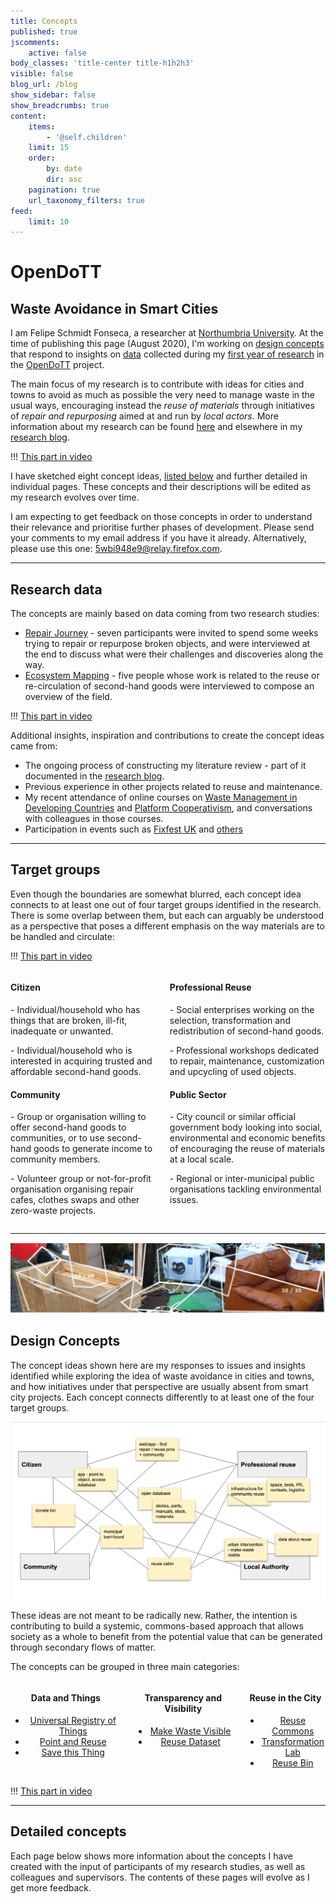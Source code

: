 ```yaml
---
title: Concepts
published: true
jscomments:
    active: false
body_classes: 'title-center title-h1h2h3'
visible: false
blog_url: /blog
show_sidebar: false
show_breadcrumbs: true
content:
    items:
        - '@self.children'
    limit: 15
    order:
        by: date
        dir: asc
    pagination: true
    url_taxonomy_filters: true
feed:
    limit: 10
---
```


# OpenDoTT
## Waste Avoidance in Smart Cities

I am Felipe Schmidt Fonseca, a researcher at [Northumbria University](https://www.northumbria.ac.uk/). At the time of publishing this page (August 2020), I'm working on [design concepts](#design-concepts) that respond to insights on [data](#research-data) collected during my [first year of research](../opendott/research-progress) in the [OpenDoTT](https://opendott.org) project.

The main focus of my research is to contribute with ideas for cities and towns to avoid as much as possible the very need to manage waste in the usual ways, encouraging instead the *reuse of materials* through initiatives of *repair and repurposing* aimed at and run by *local actors*. More information about my research can be found [here](../opendott/focus) and elsewhere in my [research blog](../opendott).

!!! [This part in video](https://archive.org/details/wasc-intro)

I have sketched eight concept ideas, <a href="#design-concepts">listed below</a> and further detailed in individual pages. These concepts and their descriptions will be edited as my research evolves over time.

I am expecting to get feedback on those concepts in order to understand their relevance and prioritise further phases of development. Please send your comments to my email address if you have it already. Alternatively, please use this one: [5wbi948e9@relay.firefox.com](mailto:5wbi948e9@relay.firefox.com).

---

<a id="research-data"></a>

## Research data

The concepts are mainly based on data coming from two research studies:

- [Repair Journey](../opendott/repair-journey) - seven participants were invited to spend some weeks trying to repair or repurpose broken objects, and were interviewed at the end to discuss what were their challenges and discoveries along the way.
- [Ecosystem Mapping](../opendott/ecosystem-mapping) - five people whose work is related to the reuse or re-circulation of second-hand goods were interviewed to compose an overview of the field.

!!! [This part in video](https://archive.org/details/wasc-design-research)

Additional insights, inspiration and contributions to create the concept ideas came from:

- The ongoing process of constructing my literature review - part of it documented in the [research blog](../opendott).
- Previous experience in other projects related to reuse and maintenance.
- My recent attendance of online courses on [Waste Management in Developing Countries](https://www.coursera.org/learn/solid-waste-management) and [Platform Cooperativism](https://platform.coop/blog/pcc-mondragon-university-offer-online-course-to-incubate-platform-co-ops/), and conversations with colleagues in those courses.
- Participation in events such as [Fixfest UK](../../opendott/fixfest-uk-2020) and [others](https://talk.restarters.net/t/fixfest-uk-2020-everything-you-need-to-know/2994/6)

---

## Target groups

Even though the boundaries are somewhat blurred, each concept idea connects to at least one out of four target groups identified in the research. There is some overlap between them, but each can arguably be understood as a perspective that poses a different emphasis on the way materials are to be handled and circulate:

!!! [This part in video](https://archive.org/details/wasc-targeting)

<div class="columns ">
  <div class="column col-6 col-sm-12">
  <div class="card">
    <h4 class="card-body">
      Citizen
    </h4>
    <p class="card-body">
     - Individual/household who has things that are broken, ill-fit, inadequate or unwanted.
    </p>
    <p class="card-body">
     - Individual/household who is interested in acquiring trusted and affordable second-hand goods.
    </p>
  </div>
  <div class="card">
    <h4 class="card-body">
      Community
    </h4>
    <p class="card-body">
     - Group or organisation willing to offer second-hand goods to communities, or to use second-hand goods to generate income to community members.
    </p>
    <p class="card-body">
     - Volunteer group or not-for-profit organisation organising repair cafes, clothes swaps and other zero-waste projects.
    </p>
    </div>
  </div>
  <div class="column col-6 col-sm-12">
  <div class="card">
    <h4 class="card-body">
      Professional Reuse
    </h4>
    <p class="card-body">
     - Social enterprises working on the selection, transformation and redistribution of second-hand goods.
    </p>
    <p class="card-body">
    - Professional workshops dedicated to repair, maintenance, customization and upcycling of used objects.
    </p>
  </div>
  <div class="card">
    <h4 class="card-body">
      Public Sector
    </h4>
    <p class="card-body">
     - City council or similar official government body looking into social, environmental and economic benefits of encouraging the reuse of materials at a local scale.
    </p>
    <p class="card-body">
    - Regional or inter-municipal public organisations tackling environmental issues.
    </p>
    </div>
  </div>
</div>

---

<a id="design-concepts">![](header-concepts.png)</a>

## Design Concepts

The concept ideas shown here are my responses to issues and insights identified while exploring the idea of waste avoidance in cities and towns, and how initiatives under that perspective are usually absent from smart city projects. Each concept connects differently to at least one of the four target groups.

![Target groups](targeting.png)

These ideas are not meant to be radically new. Rather, the intention is contributing to build a systemic, commons-based approach that allows society as a whole to benefit from the potential value that can be generated through secondary flows of matter.

The concepts can be grouped in three main categories:

<div class="columns" style="text-align: center; margin-bottom: 10px;">

  <div class="column col-4 col-md-6 col-sm-12 card">
    <h4>
      Data and Things
    </h4>
    <div>
      <ul>
        <li>
          <a href="concepts/universal-registry-things">
          Universal Registry of Things
          </a>
        </li>
        <li>
          <a href="concepts/point-reuse">
          Point and Reuse
          </a>
        </li>
        <li>
          <a href="concepts/save-this-thing">
          Save this Thing
          </a>
        </li>
    </div>
  </div>
  <div class="column col-4 col-md-6 col-sm-12 card">
    <h4>
      Transparency and Visibility
    </h4>
    <div>
      <ul>
        <li>
          <a href="concepts/make-waste-visible">
          Make Waste Visible
          </a>
        </li>
        <li>
          <a href="concepts/reuse-dataset">
          Reuse Dataset
          </a>
        </li>
    </div>
  </div>

  <div class="column col-4 col-md-6 col-sm-12 card">
    <h4>
      Reuse in the City
    </h4>
    <div>
      <ul>
        <li>
          <a href="concepts/reuse-commons">
          Reuse Commons
          </a>
        </li>
        <li>
          <a href="concepts/transformation-lab">
          Transformation Lab
          </a>
        </li>
        <li>
          <a href="concepts/reuse-bin">
          Reuse Bin
          </a>
        </li>
    </div>
  </div>

</div>
      
!!! [This part in video](https://archive.org/details/wasc-concept-ideas)

---
      
## Detailed concepts

Each page below shows more information about the concepts I have created with the input of participants of my research studies, as well as colleagues and supervisors. The contents of these pages will evolve as I get more feedback.
